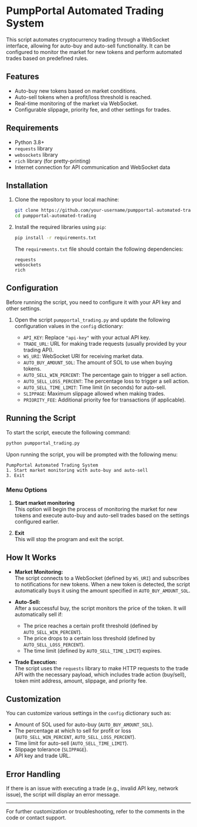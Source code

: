# **PumpPortal Automated Trading System**

This script automates cryptocurrency trading through a WebSocket interface, allowing for auto-buy and auto-sell functionality. It can be configured to monitor the market for new tokens and perform automated trades based on predefined rules.

## **Features**
- Auto-buy new tokens based on market conditions.
- Auto-sell tokens when a profit/loss threshold is reached.
- Real-time monitoring of the market via WebSocket.
- Configurable slippage, priority fee, and other settings for trades.

## **Requirements**
- Python 3.8+
- `requests` library
- `websockets` library
- `rich` library (for pretty-printing)
- Internet connection for API communication and WebSocket data

## **Installation**

1. Clone the repository to your local machine:
   ```bash
   git clone https://github.com/your-username/pumpportal-automated-trading.git
   cd pumpportal-automated-trading
   ```

2. Install the required libraries using `pip`:
   ```bash
   pip install -r requirements.txt
   ```

   The `requirements.txt` file should contain the following dependencies:
   ```
   requests
   websockets
   rich
   ```

## **Configuration**

Before running the script, you need to configure it with your API key and other settings.

1. Open the script `pumpportal_trading.py` and update the following configuration values in the `config` dictionary:

   - `API_KEY`: Replace `"api-key"` with your actual API key.
   - `TRADE_URL`: URL for making trade requests (usually provided by your trading API).
   - `WS_URI`: WebSocket URI for receiving market data.
   - `AUTO_BUY_AMOUNT_SOL`: The amount of SOL to use when buying tokens.
   - `AUTO_SELL_WIN_PERCENT`: The percentage gain to trigger a sell action.
   - `AUTO_SELL_LOSS_PERCENT`: The percentage loss to trigger a sell action.
   - `AUTO_SELL_TIME_LIMIT`: Time limit (in seconds) for auto-sell.
   - `SLIPPAGE`: Maximum slippage allowed when making trades.
   - `PRIORITY_FEE`: Additional priority fee for transactions (if applicable).

## **Running the Script**

To start the script, execute the following command:

```bash
python pumpportal_trading.py
```

Upon running the script, you will be prompted with the following menu:

```
PumpPortal Automated Trading System
1. Start market monitoring with auto-buy and auto-sell
3. Exit
```

### **Menu Options**
1. **Start market monitoring**  
   This option will begin the process of monitoring the market for new tokens and execute auto-buy and auto-sell trades based on the settings configured earlier.

2. **Exit**  
   This will stop the program and exit the script.

## **How It Works**
- **Market Monitoring:**  
   The script connects to a WebSocket (defined by `WS_URI`) and subscribes to notifications for new tokens. When a new token is detected, the script automatically buys it using the amount specified in `AUTO_BUY_AMOUNT_SOL`.
  
- **Auto-Sell:**  
   After a successful buy, the script monitors the price of the token. It will automatically sell if:
   - The price reaches a certain profit threshold (defined by `AUTO_SELL_WIN_PERCENT`).
   - The price drops to a certain loss threshold (defined by `AUTO_SELL_LOSS_PERCENT`).
   - The time limit (defined by `AUTO_SELL_TIME_LIMIT`) expires.
   
- **Trade Execution:**  
   The script uses the `requests` library to make HTTP requests to the trade API with the necessary payload, which includes trade action (buy/sell), token mint address, amount, slippage, and priority fee.

## **Customization**

You can customize various settings in the `config` dictionary such as:
- Amount of SOL used for auto-buy (`AUTO_BUY_AMOUNT_SOL`).
- The percentage at which to sell for profit or loss (`AUTO_SELL_WIN_PERCENT`, `AUTO_SELL_LOSS_PERCENT`).
- Time limit for auto-sell (`AUTO_SELL_TIME_LIMIT`).
- Slippage tolerance (`SLIPPAGE`).
- API key and trade URL.

## **Error Handling**

If there is an issue with executing a trade (e.g., invalid API key, network issue), the script will display an error message.

---

For further customization or troubleshooting, refer to the comments in the code or contact support.

